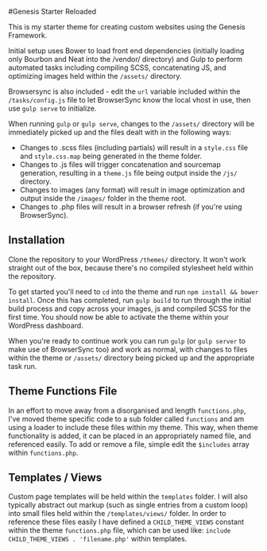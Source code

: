 #Genesis Starter Reloaded

This is my starter theme for creating custom websites using the Genesis Framework.

Initial setup uses Bower to load front end dependencies (initially loading only Bourbon and Neat into the /vendor/ directory) and Gulp to perform automated tasks including compiling SCSS, concatenating JS, and optimizing images held within the `/assets/` directory.

Browsersync is also included - edit the `url` variable included within the `/tasks/config.js` file to let BrowserSync know the local vhost in use, then use `gulp serve` to initialize.

When running `gulp` or `gulp serve`, changes to the `/assets/` directory will be immediately picked up and the files dealt with in the following ways:

* Changes to .scss files (including partials) will result in a `style.css` file and `style.css.map` being generated in the theme folder.
* Changes to .js files will trigger concatenation and sourcemap generation, resulting in a `theme.js` file being output inside the `/js/` directory.
* Changes to images (any format) will result in image optimization and output inside the `/images/` folder in the theme root.
* Changes to .php files will result in a browser refresh (if you're using BrowserSync).

## Installation

Clone the repository to your WordPress `/themes/` directory. It won't work straight out of the box, because there's no compiled stylesheet held within the repository. 

To get started you'll need to `cd` into the theme and run `npm install && bower install`. Once this has completed, run `gulp build` to run through the initial build process and copy across your images, js and compiled SCSS for the first time. You should now be able to activate the theme within your WordPress dashboard. 

When you're ready to continue work you can run `gulp` (or `gulp server` to make use of BrowserSync too) and work as normal, with changes to files within the theme or `/assets/` directory being picked up and the appropriate task run.

## Theme Functions File

In an effort to move away from a disorganised and length `functions.php`, I've moved theme specific code to a sub folder called `functions` and am using a loader to include these files within my theme. This way, when theme functionality is added, it can be placed in an appropriately named file, and referenced easily. To add or remove a file, simple edit the `$includes` array within `functions.php`.

## Templates / Views

Custom page templates will be held within the `templates` folder. I will also typically abstract out markup (such as single entries from a custom loop) into small files held within the `/templates/views/` folder. In order to reference these files easily I have defined a `CHILD_THEME_VIEWS` constant within the theme `functions.php` file, which can be used like: `include CHILD_THEME_VIEWS . 'filename.php'` within templates.